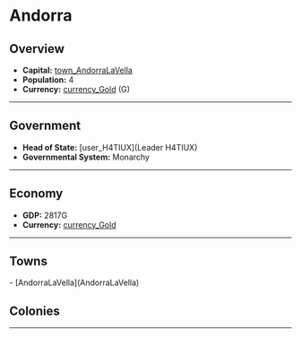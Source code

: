 # <!--NAME-->Andorra<!--NAME-->

## Overview

- **Capital:** <!--CAPITAL_LINK-->[town_AndorraLaVella](AndorraLaVella)<!--CAPITAL_LINK-->
- **Population:** <!--POPULATION-->4<!--POPULATION-->
- **Currency:** <!--CURRENCY_LINK-->[currency_Gold](Gold)<!--CURRENCY_LINK--> (<!--CURRENCY_ABV-->G<!--CURRENCY_ABV-->)

---

## Government

- **Head of State:** <!--LEADER_TITLE_LINK-->[user_H4TIUX](Leader H4TIUX)<!--LEADER_TITLE_LINK-->
- **Governmental System:** <!--GOVERNMENT-->Monarchy<!--GOVERNMENT-->

---

## Economy

- **GDP:** <!--GDP-->2817G<!--GDP-->
- **Currency:** <!--CURRENCY_LINK-->[currency_Gold](Gold)<!--CURRENCY_LINK-->

---

## Towns

<!--TOWNS-->- [AndorraLaVella](AndorraLaVella)<!--TOWNS-->

## Colonies

<!--COLONIES--><!--COLONIES-->

---